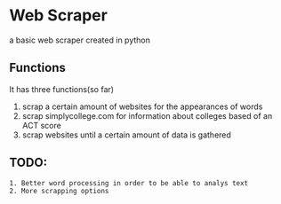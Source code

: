 Web Scraper
===
a basic web scraper created in python


Functions
------
It has three functions(so far)

1. scrap a certain amount of websites for the appearances of words
2. scrap simplycollege.com for information about colleges based of an ACT score
3. scrap websites until a certain amount of data is gathered

TODO:
------
    1. Better word processing in order to be able to analys text
    2. More scrapping options